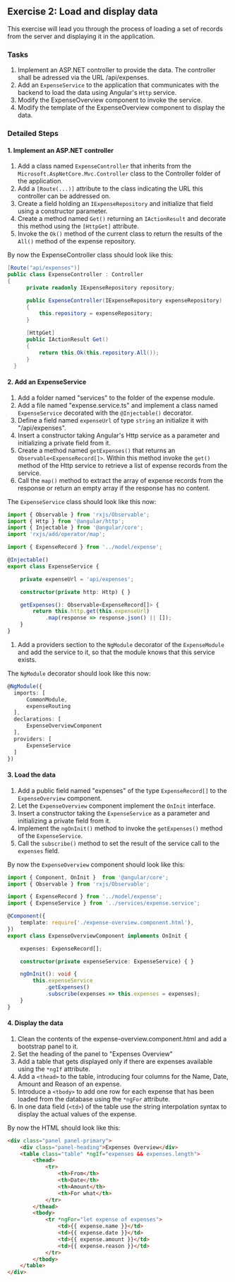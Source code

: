 ## Exercise 2: Load and display data ##

This exercise will lead you through the process of loading a set of records from the server and displaying it in the application.

### Tasks ###

1. Implement an ASP.NET controller to provide the data. The controller shall be adressed via the URL /api/expenses.
2. Add an `ExpenseService` to the application that communicates with the backend to load the data using Angular's `Http` service.
2. Modify the ExpenseOverview component to invoke the service.
3. Modify the template of the ExpenseOverview component to display the data.

### Detailed Steps ###

#### 1. Implement an ASP.NET controller ####

1. Add a class named `ExpenseController` that inherits from the `Microsoft.AspNetCore.Mvc.Controller` class to the Controller folder of the application.
1. Add a `[Route(...)]` attribute to the class indicating the URL this controller can be addressed on.
1. Create a field holding an `IExpenseRepository` and initialize that field using a constructor parameter.
1. Create a method named `Get()` returning an `IActionResult` and decorate this method using the `[HttpGet]` attribute.
1. Invoke the `Ok()` method of the current class to return the results of the `All()` method of the expense repository.

  By now the ExpenseController class should look like this:
  ```csharp
[Route("api/expenses")]
public class ExpenseController : Controller
{
        private readonly IExpenseRepository repository;

        public ExpenseController(IExpenseRepository expenseRepository)
        {
            this.repository = expenseRepository;
        }

        [HttpGet]
        public IActionResult Get()
        {
            return this.Ok(this.repository.All());
        }
    }
  ```

#### 2. Add an ExpenseService ####

1. Add a folder named "services" to the folder of the expense module.
1. Add a file named "expense.service.ts" and implement a class named `ExpenseService` decorated with the `@Injectable()` decorator.
1. Define a field named `expenseUrl` of type `string` an initialize it with "/api/expenses".
1. Insert a constructor taking Angular's Http service as a parameter and initializing a private field from it.
1. Create a method named `getExpenses()` that returns an `Observable<ExpenseRecord[]>`. Within this method invoke the `get()` method of the Http service to retrieve a list of expense records from the service.
1. Call the `map()` method to extract the array of expense records from the response or return an empty array if the response has no content.

  The `ExpenseService` class should look like this now:

  ```typescript
import { Observable } from 'rxjs/Observable';
import { Http } from '@angular/http';
import { Injectable } from '@angular/core';
import 'rxjs/add/operator/map';

import { ExpenseRecord } from '../model/expense';

@Injectable()
export class ExpenseService {

      private expenseUrl = 'api/expenses';

      constructor(private http: Http) { }

      getExpenses(): Observable<ExpenseRecord[]> {
          return this.http.get(this.expenseUrl)
              .map(response => response.json() || []);
      }
}
  ```

1. Add a providers section to the `NgModule` decorator of the `ExpenseModule` and add the service to it, so that the module knows that this service exists.

  The `NgModule` decorator should look like this now:

  ```typescript
  @NgModule({
    imports: [
        CommonModule,
        expenseRouting
    ],
    declarations: [
        ExpenseOverviewComponent
    ],
    providers: [
        ExpenseService
    ]
  })
  ```

#### 3. Load the data ####

1. Add a public field named "expenses" of the type `ExpenseRecord[]` to the `ExpenseOverview` component.
1. Let the `ExpenseOverview` component implement the `OnInit` interface.
1. Insert a constructor taking the `ExpenseService` as a parameter and initializing a private field from it.
1. Implement the `ngOnInit()` method to invoke the `getExpenses()` method of the `ExpenseService`.
1. Call the `subscribe()` method to set the result of the service call to the `expenses` field.

  By now the `ExpenseOverview` component should look like this:
  ```typescript
import { Component, OnInit }  from '@angular/core';
import { Observable } from 'rxjs/Observable';

import { ExpenseRecord } from '../model/expense';
import { ExpenseService } from '../services/expense.service';

@Component({
      template: require('./expense-overview.component.html'),
})
export class ExpenseOverviewComponent implements OnInit {

      expenses: ExpenseRecord[];

      constructor(private expenseService: ExpenseService) { }

      ngOnInit(): void {
          this.expenseService
              .getExpenses()
              .subscribe(expenses => this.expenses = expenses);
      }
}

  ```

#### 4. Display the data ####

1. Clean the contents of the expense-overview.component.html and add a bootstrap panel to it.
1. Set the heading of the panel to "Expenses Overview"
1. Add a table that gets displayed only if there are expenses available using the `*ngIf` attribute.
1. Add a `<thead>` to the table, introducing four columns for the Name, Date, Amount and Reason of an expense.
1. Introduce a `<tbody>` to add one row for each expense that has been loaded from the database using the `*ngFor` attribute.
1. In one data field (`<td>`) of the table use the string interpolation syntax to display the actual values of the expense.

  By now the HTML should look like this:

  ```html
<div class="panel panel-primary">
      <div class="panel-heading">Expenses Overview</div>
      <table class="table" *ngIf="expenses && expenses.length">
          <thead>
              <tr>
                  <th>From</th>
                  <th>Date</th>
                  <th>Amount</th>
                  <th>For what</th>
              </tr>
          </thead>
          <tbody>
              <tr *ngFor="let expense of expenses">
                  <td>{{ expense.name }}</td>
                  <td>{{ expense.date }}</td>
                  <td>{{ expense.amount }}</td>
                  <td>{{ expense.reason }}</td>
              </tr>
          </tbody>
      </table>
</div>
```

[1]:Before
[2]:Before/Zuehlke.ExpenseReporting
